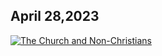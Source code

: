 ## April 28,2023 ##

[![The Church and Non-Christians](https://raw.githubusercontent.com/fernal73/CIAY/main/April/jpgs/Day118.jpg)](https://youtu.be/0kGYUsciaO0 "The Church and Non-Christians")

